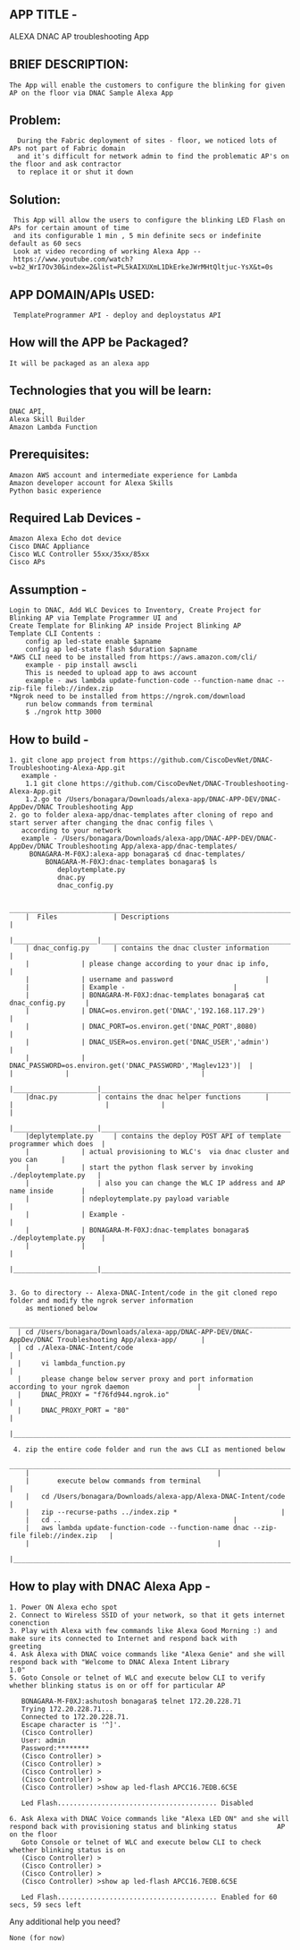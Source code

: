 APP TITLE - 
-----------	
ALEXA DNAC AP troubleshooting App

BRIEF DESCRIPTION:
------------------
	The App will enable the customers to configure the blinking for given AP on the floor via DNAC Sample Alexa App 
Problem:
--------
      During the Fabric deployment of sites - floor, we noticed lots of APs not part of Fabric domain 
      and it's difficult for network admin to find the problematic AP's on the floor and ask contractor 
      to replace it or shut it down       
Solution:
---------
     This App will allow the users to configure the blinking LED Flash on APs for certain amount of time 
     and its configurable 1 min , 5 min definite secs or indefinite default as 60 secs 
     Look at video recording of working Alexa App --  
     https://www.youtube.com/watch?v=b2_WrI7Ov30&index=2&list=PL5kAIXUXmL1DkErkeJWrMHtQltjuc-YsX&t=0s
APP DOMAIN/APIs USED:
--------------------- 
     TemplateProgrammer API - deploy and deploystatus API
How will the APP be Packaged? 
-----------------------------
	It will be packaged as an alexa app
Technologies that you will be learn:
-----------------------------------
    DNAC API,
    Alexa Skill Builder
    Amazon Lambda Function	
Prerequisites:
------------- 
    Amazon AWS account and intermediate experience for Lambda
    Amazon developer account for Alexa Skills
    Python basic experience
	
Required Lab Devices - 
--------------------- 
    Amazon Alexa Echo dot device 
    Cisco DNAC Appliance  
    Cisco WLC Controller 55xx/35xx/85xx
    Cisco APs	
		
Assumption - 
------------- 
	Login to DNAC, Add WLC Devices to Inventory, Create Project for Blinking AP via Template Programmer UI and 
	Create Template for Blinking AP inside Project Blinking AP
	Template CLI Contents :
		config ap led-state enable $apname
		config ap led-state flash $duration $apname  
	*AWS CLI need to be installed from https://aws.amazon.com/cli/
		example - pip install awscli
		This is needed to upload app to aws account 
		example - aws lambda update-function-code --function-name dnac --zip-file fileb://index.zip
	*Ngrok need to be installed from https://ngrok.com/download
		run below commands from terminal
		$ ./ngrok http 3000
How to build -
--------------- 
	1. git clone app project from https://github.com/CiscoDevNet/DNAC-Troubleshooting-Alexa-App.git
  	   example - 	
  		1.1 git clone https://github.com/CiscoDevNet/DNAC-Troubleshooting-Alexa-App.git
   		1.2.go to /Users/bonagara/Downloads/alexa-app/DNAC-APP-DEV/DNAC-AppDev/DNAC Troubleshooting App  
	2. go to folder alexa-app/dnac-templates after cloning of repo and start server after changing the dnac config files \
   	   according to your network 
   	   example - /Users/bonagara/Downloads/alexa-app/DNAC-APP-DEV/DNAC-AppDev/DNAC Troubleshooting App/alexa-app/dnac-templates/
	     BONAGARA-M-F0XJ:alexa-app bonagara$ cd dnac-templates/
             BONAGARA-M-F0XJ:dnac-templates bonagara$ ls
             	deploytemplate.py	
             	dnac.py		
             	dnac_config.py
		
		 _______________________________________________________________________________________	
		|  Files              | Descriptions 						        |
		|_____________________|_________________________________________________________________|
		| dnac_config.py      |	contains the dnac cluster information				|
		|		      | please change according to your dnac ip info, 			|
		|		      | username and password  						|
		|		      |	Example -							|
		|		      |	BONAGARA-M-F0XJ:dnac-templates bonagara$ cat dnac_config.py 	|
		|		      | DNAC=os.environ.get('DNAC','192.168.117.29')			|
		|		      | DNAC_PORT=os.environ.get('DNAC_PORT',8080)			|
		|		      |	DNAC_USER=os.environ.get('DNAC_USER','admin')			|
		|		      |	DNAC_PASSWORD=os.environ.get('DNAC_PASSWORD','Maglev123')|	| 						|		      |									|	
		|_____________________|_________________________________________________________________|
		|dnac.py	      | contains the dnac helper functions      |			|						|		      |									|
		|_____________________|_________________________________________________________________|
		|deplytemplate.py     | contains the deploy POST API of template programmer which does  |
		|		      | actual provisioning to WLC's  via dnac cluster and you can      |
		|		      | start the python flask server by invoking ./deploytemplate.py   |
		|   		      | also you can change the WLC IP address and AP name inside       |       
		|		      | ndeploytemplate.py payload variable                             |
		|		      | Example -                                                       |
		|		      | BONAGARA-M-F0XJ:dnac-templates bonagara$ ./deploytemplate.py    |
		|		      |	                                                                |
		|_____________________|_________________________________________________________________|
		
		
	3. Go to directory -- Alexa-DNAC-Intent/code in the git cloned repo folder and modify the ngrok server information 
		as mentioned below  
	   ______________________________________________________________________________________________________________________
	  |	cd /Users/bonagara/Downloads/alexa-app/DNAC-APP-DEV/DNAC-AppDev/DNAC Troubleshooting App/alexa-app/		 |
	  |	cd ./Alexa-DNAC-Intent/code											 |
	  |     vi lambda_function.py												 |
	  |     please change below server proxy and port information according to your ngrok daemon				 |
	  |     DNAC_PROXY = "f76fd944.ngrok.io"										 |
	  |     DNAC_PROXY_PORT = "80"												 |
	  |______________________________________________________________________________________________________________________|
	
  	 4. zip the entire code folder and run the aws CLI as mentioned below
	         _______________________________________________________________________________________________
		|												|
		|   	execute below commands from terminal							|
		|	cd /Users/bonagara/Downloads/alexa-app/Alexa-DNAC-Intent/code				|
		|	zip --recurse-paths ../index.zip *							|
		|	cd ..											|
		|	aws lambda update-function-code --function-name dnac --zip-file fileb://index.zip	|
		|												|
		|_______________________________________________________________________________________________|
		

How to play with DNAC Alexa App -
--------------------------------

	1. Power ON Alexa echo spot
	2. Connect to Wireless SSID of your network, so that it gets internet conenction 
	3. Play with Alexa with few commands like Alexa Good Morning :) and make sure its connected to Internet and respond back with 		   greeting	
	4. Ask Alexa with DNAC voice commands like "Alexa Genie" and she will respond back with "Welcome to DNAC Alexa Intent Library 	   	      1.0"
	5. Goto Console or telnet of WLC and execute below CLI to verify whether blinking status is on or off for particular AP
	
	   BONAGARA-M-F0XJ:ashutosh bonagara$ telnet 172.20.228.71
	   Trying 172.20.228.71...
	   Connected to 172.20.228.71.
	   Escape character is '^]'.
	   (Cisco Controller) 
	   User: admin
	   Password:********
	   (Cisco Controller) >
	   (Cisco Controller) >
	   (Cisco Controller) >
	   (Cisco Controller) >
	   (Cisco Controller) >show ap led-flash APCC16.7EDB.6C5E

	   Led Flash........................................ Disabled
	
	6. Ask Alexa with DNAC Voice commands like "Alexa LED ON" and she will respond back with provisioning status and blinking status   	      AP on the floor
	   Goto Console or telnet of WLC and execute below CLI to check whether blinking status is on 
	   (Cisco Controller) >
	   (Cisco Controller) >
	   (Cisco Controller) >
	   (Cisco Controller) >show ap led-flash APCC16.7EDB.6C5E

	   Led Flash........................................ Enabled for 60 secs, 59 secs left




Any additional help you need? 

	None (for now)
